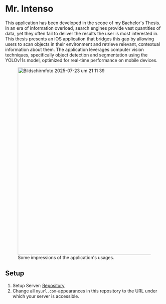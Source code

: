 # Mr. Intenso
This application has been developed in the scope of my Bachelor's Thesis. In an era of information overload, search engines provide vast quantities of data, yet they often fail to deliver the results the user is most interested in. This thesis presents an iOS
application that bridges this gap by allowing users to scan objects in their environment and retrieve relevant, contextual information about them. 
The application leverages computer vision techniques, specifically object detection and segmentation using the YOLOv11s model, optimized for real-time performance on mobile devices.
<figure>
  <img width="1038" height="595" alt="Bildschirmfoto 2025-07-23 um 21 11 39" src="https://github.com/user-attachments/assets/904fc22d-7e95-4a6d-ad86-6ee45b4619a3"/>
  <figcaption>Some impressions of the application's usages.</figcaption>
</figure>

## Setup
1. Setup Server: [Repository](https://github.com/schn-lars/server/)
2. Change all ``myurl.com``-appearances in this repository to the URL under which your server is accessible.
